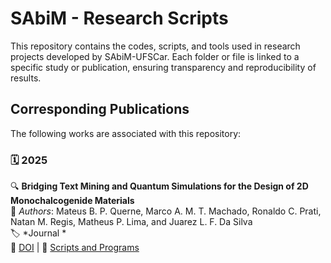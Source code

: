 # SAbiM - Research Scripts

This repository contains the codes, scripts, and tools used in research projects developed by SAbiM-UFSCar. Each folder or file is linked to a specific study or publication, ensuring transparency and reproducibility of results.

## Corresponding Publications
The following works are associated with this repository:

### 🗓 2025
🔍 **Bridging Text Mining and Quantum Simulations for the Design of 2D Monochalcogenide Materials**  
👥 *Authors*: Mateus B. P. Querne, Marco A. M. T. Machado, Ronaldo C. Prati, Natan M. Regis, Matheus P. Lima, and Juarez L. F. Da Silva  
🏷 *Journal *  
🔗 [DOI](https://www.doi.org/) | 💾 [Scripts and Programs](2025-2D-Monochalcogenide)

